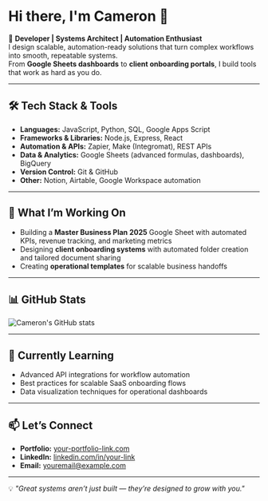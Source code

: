 # Hi there, I'm Cameron 👋

🚀 **Developer | Systems Architect | Automation Enthusiast**  
I design scalable, automation-ready solutions that turn complex workflows into smooth, repeatable systems.  
From **Google Sheets dashboards** to **client onboarding portals**, I build tools that work as hard as you do.

---

## 🛠 Tech Stack & Tools
- **Languages:** JavaScript, Python, SQL, Google Apps Script
- **Frameworks & Libraries:** Node.js, Express, React
- **Automation & APIs:** Zapier, Make (Integromat), REST APIs
- **Data & Analytics:** Google Sheets (advanced formulas, dashboards), BigQuery
- **Version Control:** Git & GitHub
- **Other:** Notion, Airtable, Google Workspace automation

---

## 📌 What I’m Working On
- Building a **Master Business Plan 2025** Google Sheet with automated KPIs, revenue tracking, and marketing metrics
- Designing **client onboarding systems** with automated folder creation and tailored document sharing
- Creating **operational templates** for scalable business handoffs

---

## 📊 GitHub Stats
![Cameron's GitHub stats](https://github-readme-stats.vercel.app/api?username=YOUR_GITHUB_USERNAME&show_icons=true&theme=tokyonight)

---

## 🌱 Currently Learning
- Advanced API integrations for workflow automation
- Best practices for scalable SaaS onboarding flows
- Data visualization techniques for operational dashboards

---

## 📫 Let’s Connect
- **Portfolio:** [your-portfolio-link.com](https://your-portfolio-link.com)
- **LinkedIn:** [linkedin.com/in/your-link](https://linkedin.com/in/your-link)
- **Email:** youremail@example.com

---

💡 *"Great systems aren’t just built — they’re designed to grow with you."*
